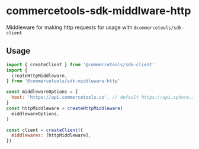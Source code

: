 # commercetools-sdk-middlware-http

Middleware for making http requests for usage with `@commercetools/sdk-client`

## Usage

```js
import { createClient } from '@commercetools/sdk-client'
import {
  createHttpMiddleware,
} from '@commercetools/sdk-middleware-http'

const middlewareOptions = {
  host: 'https://api.commercetools.co', // default https://api.sphere.io
}
const httpMiddleware = createHttpMiddleware(
  middlewareOptions,
)

const client = createClient({
  middlewares: [httpMiddleware],
})
```
